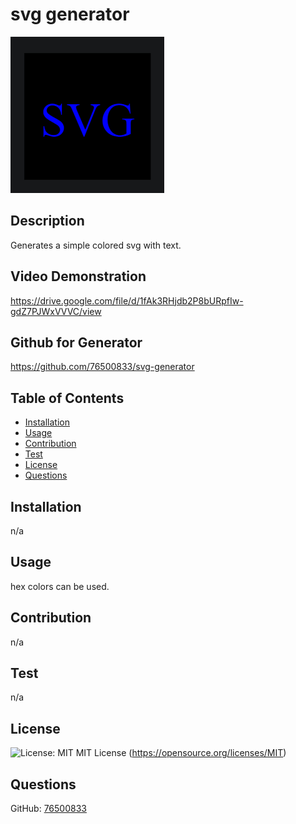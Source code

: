 
  # svg generator
  ![Assets\forReadMe.png](Assets/forReadMe.png)
  ## Description
  Generates a simple colored svg with text.
  ## Video Demonstration
  https://drive.google.com/file/d/1fAk3RHjdb2P8bURpfIw-gdZ7PJWxVVVC/view
  ## Github for Generator
  https://github.com/76500833/svg-generator
  
  ## Table of Contents
  - [Installation](#installation)
  - [Usage](#usage)
  - [Contribution](#contribution)
  - [Test](#test)
  - [License](#license)
  - [Questions](#questions)
  
  ## Installation
  n/a
  
  ## Usage
  hex colors can be used.
  
  ## Contribution
  n/a
  
  ## Test
  n/a
  
  ## License
  ![License: MIT](https://img.shields.io/badge/License-MIT-yellow.svg) MIT License (https://opensource.org/licenses/MIT)
  
  ## Questions
  GitHub: [76500833](https://github.com/76500833)
  